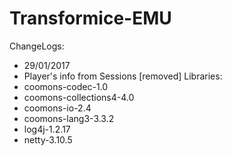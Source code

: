 # Transformice-EMU
ChangeLogs:
 - 29/01/2017
  - Player's info from Sessions [removed]
Libraries:
 - coomons-codec-1.0
 - coomons-collections4-4.0
 - coomons-io-2.4
 - coomons-lang3-3.3.2
 - log4j-1.2.17
 - netty-3.10.5
